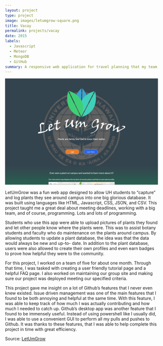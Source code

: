 ```yaml
---
layout: project
type: project
image: images/letumgrow-square.png
title: Vacay
permalink: projects/vacay
date: 2015
labels:
  - Javascript
  - Meteor
  - MongoDB
  - GitHub
summary: A responsive web application for travel planning that my team developed in ICS 415.
---
```


<img class="ui medium right floated rounded image" src="../images/letumgrow.PNG">

LetUmGrow was a fun web app designed to allow UH students to “capture” and log plants they see around campus into one big glorious database. It was built using languages like HTML, Javascript, CSS, JSON, and CSV. This project taught me a great deal about meeting deadlines, working with a big team, and of course, programming. Lots and lots of programming.

Students who use this app were able to upload pictures of plants they found and let other people know where the plants were. This was to assist botany students and faculty who do maintenance on the plants around campus. By allowing students to update a plant database, the idea was that the data would always be new and up-to- date. In addition to the plant database, users were also allowed to create their own profiles and even earn badges to prove how helpful they were to the community.

For this project, I worked on a team of five for about one month. Through that time, I was tasked with creating a user friendly tutorial page and a helpful FAQ page. I also worked on maintaining our group site and making sure our project was deployed meeting our specified criteria.

This project gave me insight on a lot of Github’s features that I never even knew existed. Issue driven management was one of the main features that I found to be both annoying and helpful at the same time. With this feature, I was able to keep track of how much I was actually contributing and how much I needed to catch up. Github’s desktop app was another feature that I found to be immensely useful. Instead of using powershell like I usually did, I was able to use a convenient GUI to perform all my pulls and pushes to Github. It was thanks to these features, that I was able to help complete this project in time with great efficiency.


Source: <a href="https://letumgrow.github.io/"><i class="large github icon"></i>LetUmGrow</a>
